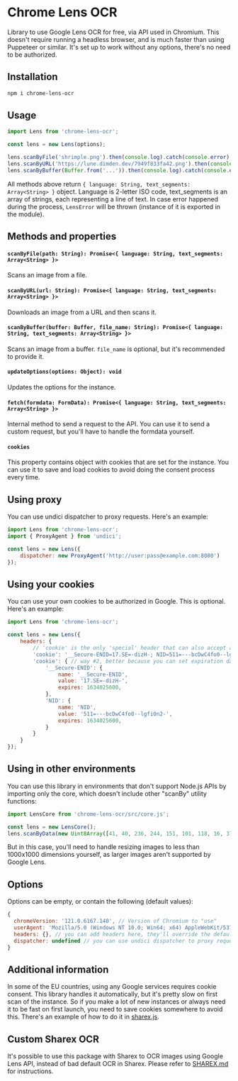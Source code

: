 # Chrome Lens OCR
Library to use Google Lens OCR for free, via API used in Chromium. This doesn't require running a headless browser, and is much faster than using Puppeteer or similar.
It's set up to work without any options, there's no need to be authorized.

## Installation
```bash
npm i chrome-lens-ocr
```

## Usage
```javascript
import Lens from 'chrome-lens-ocr';

const lens = new Lens(options);

lens.scanByFile('shrimple.png').then(console.log).catch(console.error);
lens.scanByURL('https://lune.dimden.dev/7949f833fa42.png').then(console.log).catch(console.error); // this will fetch the image and then scan it
lens.scanByBuffer(Buffer.from('...')).then(console.log).catch(console.error);
```
All methods above return `{ language: String, text_segments: Array<String> }` object. Language is 2-letter ISO code, text_segments is an array of strings, each representing a line of text. In case error happened during the process, `LensError` will be thrown (instance of it is exported in the module).

## Methods and properties
#### `scanByFile(path: String): Promise<{ language: String, text_segments: Array<String> }>`
Scans an image from a file.

#### `scanByURL(url: String): Promise<{ language: String, text_segments: Array<String> }>`
Downloads an image from a URL and then scans it.

#### `scanByBuffer(buffer: Buffer, file_name: String): Promise<{ language: String, text_segments: Array<String> }>`
Scans an image from a buffer. `file_name` is optional, but it's recommended to provide it.

#### `updateOptions(options: Object): void`
Updates the options for the instance.

#### `fetch(formdata: FormData): Promise<{ language: String, text_segments: Array<String> }>`
Internal method to send a request to the API. You can use it to send a custom request, but you'll have to handle the formdata yourself.

#### `cookies`
This property contains object with cookies that are set for the instance. You can use it to save and load cookies to avoid doing the consent process every time.

## Using proxy
You can use undici dispatcher to proxy requests. Here's an example:
```javascript
import Lens from 'chrome-lens-ocr';
import { ProxyAgent } from 'undici';

const lens = new Lens({
    dispatcher: new ProxyAgent('http://user:pass@example.com:8080')
});
```

## Using your cookies
You can use your own cookies to be authorized in Google. This is optional. Here's an example:
```javascript
import Lens from 'chrome-lens-ocr';

const lens = new Lens({
    headers: {
        // 'cookie' is the only 'special' header that can also accept an object, all other headers should be strings
        'cookie': '__Secure-ENID=17.SE=-dizH-; NID=511=---bcDwC4fo0--lgfi0n2-' // way #1
        'cookie': { // way #2, better because you can set expiration date and it will be automatically handled, all 3 fields are required in this way
            '__Secure-ENID': {
                name: '__Secure-ENID',
                value: '17.SE=-dizH-',
                expires: 1634025600,
            },
            'NID': {
                name: 'NID',
                value: '511=---bcDwC4fo0--lgfi0n2-',
                expires: 1634025600,
            }
        }
    }
});
```

## Using in other environments
You can use this library in environments that don't support Node.js APIs by importing only the core, which doesn't include other "scanBy" utility functions:
```javascript
import LensCore from 'chrome-lens-ocr/src/core.js';

const lens = new LensCore();
lens.scanByData(new Uint8Array([41, 40, 236, 244, 151, 101, 118, 16, 37, 138, 199, 229, 2, 75, 33]), 'myImage.png', 'image/png');
```
But in this case, you'll need to handle resizing images to less than 1000x1000 dimensions yourself, as larger images aren't supported by Google Lens.

## Options
Options can be empty, or contain the following (default values):
```javascript
{
  chromeVersion: '121.0.6167.140', // Version of Chromium to "use"
  userAgent: 'Mozilla/5.0 (Windows NT 10.0; Win64; x64) AppleWebKit/537.36 (KHTML, like Gecko) Chrome/121.0.0.0 Safari/537.36', // user agent to use, major Chrome version should match the previous value
  headers: {}, // you can add headers here, they'll override the default ones
  dispatcher: undefined // you can use undici dispatcher to proxy requests
}
```

## Additional information
In some of the EU countries, using any Google services requires cookie consent. This library handles it automatically, but it's pretty slow on first scan of the instance. So if you make a lot of new instances or always need it to be fast on first launch, you need to save cookies somewhere to avoid this. There's an example of how to do it in [sharex.js](https://github.com/dimdenGD/chrome-lens-ocr/blob/main/sharex.js).

## Custom Sharex OCR
It's possible to use this package with Sharex to OCR images using Google Lens API, instead of bad default OCR in Sharex. Please refer to [SHAREX.md](https://github.com/dimdenGD/chrome-lens-ocr/blob/main/SHAREX.md) for instructions.
